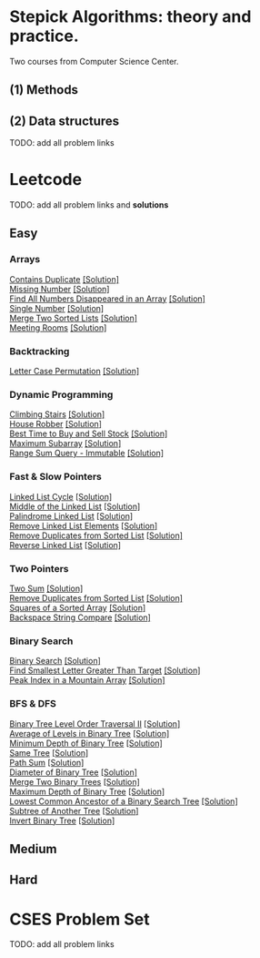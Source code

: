 # Stepick Algorithms: theory and practice. 

Two courses from Computer Science Center.

## (1) Methods

## (2) Data structures

TODO: add all problem links

# Leetcode

TODO: add all problem links and **solutions**

## Easy

### Arrays

[Contains Duplicate](https://leetcode.com/problems/contains-duplicate/) [[Solution]]()  
[Missing Number](https://leetcode.com/problems/missing-number/) [[Solution]]()   
[Find All Numbers Disappeared in an Array](https://leetcode.com/problems/find-all-numbers-disappeared-in-an-array/) [[Solution]]()   
[Single Number](https://leetcode.com/problems/single-number/) [[Solution]]()      
[Merge Two Sorted Lists](https://leetcode.com/problems/merge-two-sorted-lists/) [[Solution]]()      
[Meeting Rooms](https://leetcode.com/problems/meeting-rooms) [[Solution]]()       

### Backtracking

[Letter Case Permutation](https://leetcode.com/problems/letter-case-permutation/) [[Solution]]()   

### Dynamic Programming

[Climbing Stairs](https://leetcode.com/problems/climbing-stairs/) [[Solution]]()      
[House Robber](https://leetcode.com/problems/house-robber/) [[Solution]]()      
[Best Time to Buy and Sell Stock](https://leetcode.com/problems/best-time-to-buy-and-sell-stock/) [[Solution]]()    
[Maximum Subarray](https://leetcode.com/problems/maximum-subarray/) [[Solution]]()     
[Range Sum Query - Immutable](https://leetcode.com/problems/range-sum-query-immutable/) [[Solution]]()     

### Fast & Slow Pointers

[Linked List Cycle](https://leetcode.com/problems/linked-list-cycle/) [[Solution]]()    
[Middle of the Linked List](https://leetcode.com/problems/middle-of-the-linked-list/) [[Solution]]()    
[Palindrome Linked List](https://leetcode.com/problems/palindrome-linked-list/) [[Solution]]()    
[Remove Linked List Elements](https://leetcode.com/problems/remove-linked-list-elements/) [[Solution]]()   
[Remove Duplicates from Sorted List](https://leetcode.com/problems/remove-duplicates-from-sorted-list/) [[Solution]]()    
[Reverse Linked List](https://leetcode.com/problems/reverse-linked-list/) [[Solution]]()   

### Two Pointers

[Two Sum](https://leetcode.com/problems/two-sum/) [[Solution]]()   
[Remove Duplicates from Sorted List](https://leetcode.com/problems/remove-duplicates-from-sorted-list/) [[Solution]]()   
[Squares of a Sorted Array](https://leetcode.com/problems/squares-of-a-sorted-array/) [[Solution]]()   
[Backspace String Compare](https://leetcode.com/problems/backspace-string-compare) [[Solution]]()   

### Binary Search

[Binary Search](https://leetcode.com/problems/binary-search/) [[Solution]]()   
[Find Smallest Letter Greater Than Target](https://leetcode.com/problems/find-smallest-letter-greater-than-target/) [[Solution]]()   
[Peak Index in a Mountain Array](https://leetcode.com/problems/peak-index-in-a-mountain-array/) [[Solution]]()   

### BFS & DFS

[Binary Tree Level Order Traversal II](https://leetcode.com/problems/binary-tree-level-order-traversal-ii/) [[Solution]]()   
[Average of Levels in Binary Tree](https://leetcode.com/problems/average-of-levels-in-binary-tree/) [[Solution]]()   
[Minimum Depth of Binary Tree](https://leetcode.com/problems/minimum-depth-of-binary-tree/) [[Solution]]()   
[Same Tree](https://leetcode.com/problems/same-tree/) [[Solution]]()   
[Path Sum](https://leetcode.com/problems/path-sum/) [[Solution]]()   
[Diameter of Binary Tree](https://leetcode.com/problems/diameter-of-binary-tree/) [[Solution]]()   
[Merge Two Binary Trees](https://leetcode.com/problems/merge-two-binary-trees/) [[Solution]]()   
[Maximum Depth of Binary Tree](https://leetcode.com/problems/maximum-depth-of-binary-tree/) [[Solution]]()   
[Lowest Common Ancestor of a Binary Search Tree](https://leetcode.com/problems/lowest-common-ancestor-of-a-binary-search-tree/) [[Solution]]()   
[Subtree of Another Tree](https://leetcode.com/problems/subtree-of-another-tree/) [[Solution]]()   
[Invert Binary Tree](https://leetcode.com/problems/invert-binary-tree/) [[Solution]]()   


## Medium


## Hard


# CSES Problem Set

TODO: add all problem links
	